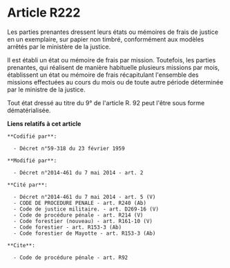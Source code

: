 # Article R222

Les parties prenantes dressent leurs états ou mémoires de frais de justice en un exemplaire, sur papier non timbré,
conformément aux modèles arrêtés par le ministère de la justice. 

Il est établi un état ou mémoire de frais par mission. Toutefois, les parties prenantes, qui réalisent de manière habituelle
plusieurs missions par mois, établissent un état ou mémoire de frais récapitulant l'ensemble des missions effectuées au cours
du mois ou de toute autre période déterminée par le ministre de la justice. 

Tout état dressé au titre du 9° de l'article R. 92 peut l'être sous forme dématérialisée.

**Liens relatifs à cet article**

	**Codifié par**:

	  - Décret n°59-318 du 23 février 1959

	**Modifié par**:

	  - Décret n°2014-461 du 7 mai 2014 - art. 2

	**Cité par**:

	  - Décret n°2014-461 du 7 mai 2014 - art. 5 (V)
	  - CODE DE PROCEDURE PENALE - art. R240 (Ab)
	  - Code de justice militaire. - art. D269-16 (V)
	  - Code de procédure pénale - art. R214 (V)
	  - Code forestier (nouveau) - art. R161-10 (V)
	  - Code forestier - art. R153-3 (Ab)
	  - Code forestier de Mayotte - art. R153-3 (Ab)

	**Cite**:

	  - Code de procédure pénale - art. R92
